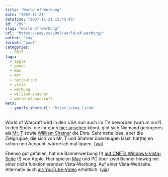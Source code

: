 ```yaml
---
title: "World of Werbung"
date: "2007-11-21"
datetime: "2007-11-21 15:45:46"
id: "299"
slug: "world-of-werbung"
url: "https://eay.cc/2007/world-of-werbung/"
author: "eay"
format: "post"
categories:
  - 0815
tags:
  - apple
  - games
  - mac
  - mrt
  - netzkultur
  - vista
  - werbung
  - william-shatner
  - world-of-warcraft
meta:
  - yourls_shorturl: "https://eay.li/no"
---
```


World of Warcraft wird in den USA nun auch im TV beworben (warum nur?). In den Spots, die ihr euch [hier ansehen](http://www.worldofwarcraft.com/downloads/movies.html) könnt, gibt sich Niemand geringeres als [Mr. T](//eay.cc/tag/mrt/) sowie [Willliam Shatner](//eay.cc/2007/lucy-in-the-sky-with-diamonds/) die Ehre. Sehr nette Idee, aber die Zielgruppe, die sich von Mr. T und Shatner überzeugen lässt, hat(te) eh schon nen Account, würde ich mal tippen. ([via](http://www.wonderlandblog.com/wonderland/2007/11/mr-t-is-a-night.html))

Ebenso gut gefallen, hat die Bannerwerbung (!) [auf CNETs Windows-Vista-Seite](http://www.cnet.com/windows-vista.html) (!) von Apple. Hier spielen [Mac](//eay.cc/2007/product-placement/) und PC über zwei Banner hinweg mit einer nicht funktionierenden Vista-Werbung. Auf einer Vista-Webseite. Alternativ auch [als YouTube-Video](http://de.youtube.com/watch?v=ysHSDiiuWWE) erhältlich. ([via](http://www.fscklog.com/2007/11/reverse-macolog.html))
